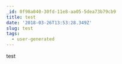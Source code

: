 ```yaml
---
_id: 0f98a040-30fd-11e8-aa05-5dea73b79cb9
title: test
date: '2018-03-26T13:53:28.349Z'
slug: test
tags:
  - user-generated
---
```

test
